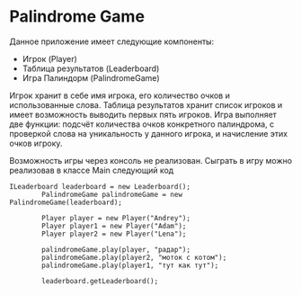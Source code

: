 # Palindrome Game
Данное приложение имеет следующие компоненты:
- Игрок (Player)
- Таблица результатов (Leaderboard)
- Игра Палиндорм (PalindromeGame)

Игрок хранит в себе имя игрока, его количество очков и использованные слова.
Таблица результатов хранит список игроков и имеет возможность выводить первых пять игроков.
Игра выполняет две функции: подсчёт количества очков конкретного палиндрома, с проверкой слова на уникальность у данного игрока, и начисление этих очков игроку.

Возможность игры через консоль не реализован. Сыграть в игру можно реализовав в классе Main следующий код
```
ILeaderboard leaderboard = new Leaderboard();
        PalindromeGame palindromeGame = new PalindromeGame(leaderboard);

        Player player = new Player("Andrey");
        Player player1 = new Player("Adam");
        Player player2 = new Player("Lena");

        palindromeGame.play(player, "радар");
        palindromeGame.play(player2, "моток с котом");
        palindromeGame.play(player1, "тут как тут");

        leaderboard.getLeaderboard();

```
